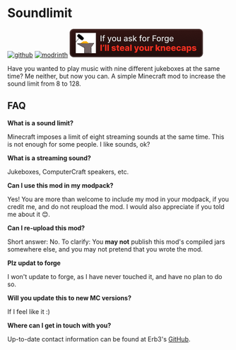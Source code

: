 # Soundlimit

[![github](https://cdn.jsdelivr.net/npm/@intergrav/devins-badges@3/assets/cozy/available/github_vector.svg)](https://github.com/Erb3/Soundlimit)
[![modrinth](https://cdn.jsdelivr.net/npm/@intergrav/devins-badges@3/assets/cozy/available/modrinth_vector.svg)](https://modrinth.com/mod/soundlimit)
![forge](https://github.com/Erb3/Cactusfix/blob/1.20.x/assets/forge_64h.png?raw=true)

Have you wanted to play music with nine different jukeboxes at the same time?
Me neither, but now you can.
A simple Minecraft mod to increase the sound limit from 8 to 128.

## FAQ

**What is a sound limit?**

Minecraft imposes a limit of eight streaming sounds at the same time.
This is not enough for some people.
I like sounds, ok?

**What is a streaming sound?**

Jukeboxes, ComputerCraft speakers, etc.

**Can I use this mod in my modpack?**

Yes! You are more than welcome to include my mod in your modpack, if you credit me, and do not reupload the mod.
I would also appreciate if you told me about it 😊.

**Can I re-upload this mod?**

Short answer: No.
To clarify: You **may not** publish this mod's compiled jars somewhere else, and you may not pretend that you wrote the mod.

**Plz updat to forge**

I won't update to forge, as I have never touched it, and have no plan to do so.

**Will you update this to new MC versions?**

If I feel like it :)

**Where can I get in touch with you?**

Up-to-date contact information can be found at Erb3's [GitHub](https://github.com/Erb3/Erb3/blob/main/README.md).
